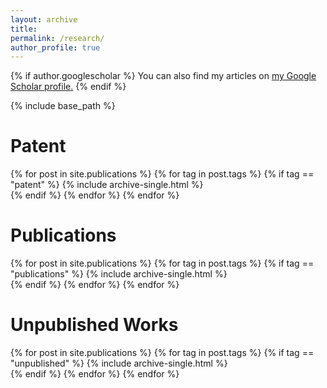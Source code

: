 ```yaml
---
layout: archive
title: 
permalink: /research/
author_profile: true
---
```


{% if author.googlescholar %}
  You can also find my articles on <u><a href="{{author.googlescholar}}">my Google Scholar profile</a>.</u>
{% endif %}

{% include base_path %}

Patent
====

{% for post in site.publications %}
  {% for tag in post.tags %}
    {% if tag == "patent" %}
      {% include archive-single.html %}      
    {% endif %}
  {% endfor %}
{% endfor %}


Publications
===

{% for post in site.publications %}
  {% for tag in post.tags %}
    {% if tag == "publications" %}
      {% include archive-single.html %}      
    {% endif %}
  {% endfor %}
{% endfor %}


Unpublished Works
===

{% for post in site.publications %}
  {% for tag in post.tags %}
    {% if tag == "unpublished" %}
      {% include archive-single.html %}      
    {% endif %}
  {% endfor %}
{% endfor %}
